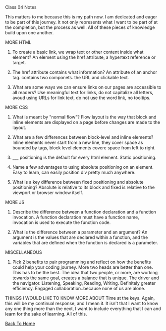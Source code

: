 Class 04 Notes

This matters to me because this is my path now. I am dedicated and eager to be part of this journey. It not only represents what I want to be part of at the completion, but the process as well. All of these pieces of knowledge build upon one another.


MORE HTML

1. To create a basic link, we wrap text or other content inside what element?
  An <a> element using the href attribute, a hypertext reference or target.
  
2. The href attribute contains what information?
  An attribute of an anchor tag. contains two componets. the URL and clickable text.
  
3. What are some ways we can ensure links on our pages are accessible to all readers?
  Use meaningful text for links, do not capitalize all letters, avoud using URLs for link text, do not use the word link, no tooltips.


  
MORE CSS

1. What is meant by "normal flow"?
  Flow layout is the way that block and inline elements are displayed on a page before changes are made to the layout.
  
2. What are a few differences between block-level and inline elements?
  Inline elements never start from a new line, they cover space as bounded by tags, block level elements covere space from left to right.
3. ___ positioning is the default for every html element.
  Static positioning.
  
4. Name a few advantages to using absolute positioning on an element.
  Easy to learn, can easily position div pretty much anywhere.
  
5. What is a key difference between fixed positioning and absolute positioning?
  Absolute is relative to its block and fixed is relative to the viewport or browser window itself.
  


MORE JS

1. Describe the difference between a function declaration and a function invocation.
  A function declaration must have a function name, invocation is used to execute the function code.
  
2. What is the difference between a parameter and an argument?
  An argument is the values that are declared within a function, and the variables that are defined when the function is declared is a parameter.


  
MISCELLANEOUS

1. Pick 2 benefits to pair programming and reflect on how the benefits could help your coding journey.
  More two heads are better than one. This has to be the best. The idea that two people, or more, are working towards the same goal, creates a balance that is unique. 
  The driver and the navigator. Listening, Speaking, Reading, Writing. Definitely greater efficiency. Engaged collaboration..because none of us are alone.


THINGS I WOULD LIKE TO KNOW MORE ABOUT
  Time at the keys. Again, this will be my continual response, and I mean it. It isn't that I want to know any one thing more than the next, I want to include everything that I can and learn for the sake of learning. All of this.


  
[Back To Home](../README.md)
